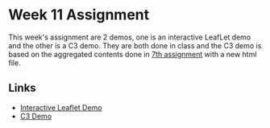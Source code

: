 # Week 11 Assignment
This week's assignment are 2 demos, one is an interactive LeafLet demo and the other is a C3 demo. They are both done in class and the C3 demo is based on the aggregated contents done in [7th assignment](../7th_assignment/readme.md) with a new html file.

## Links
- [Interactive Leaflet Demo](http://dev-comm5961-hu.pantheonsite.io/leafletinteract/index.html)
- [C3 Demo](http://dev-comm5961-hu.pantheonsite.io/c3demo.html)